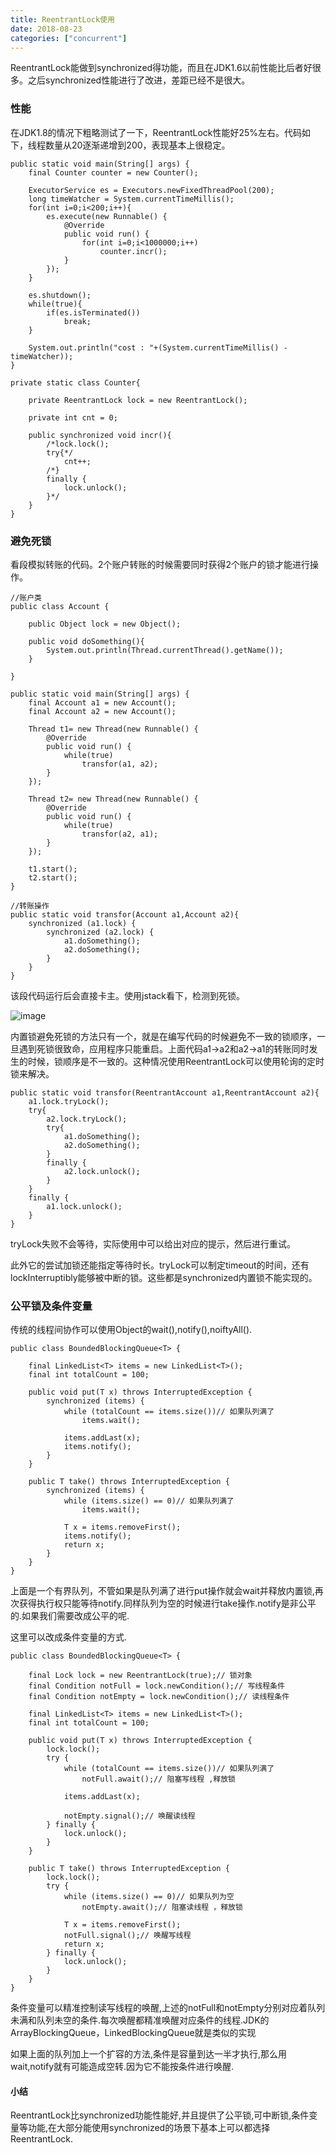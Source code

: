 ```yaml
---
title: ReentrantLock使用
date: 2018-08-23
categories: ["concurrent"]
---
```

ReentrantLock能做到synchronized得功能，而且在JDK1.6以前性能比后者好很多。之后synchronized性能进行了改进，差距已经不是很大。
<!--more-->

### 性能

在JDK1.8的情况下粗略测试了一下，ReentrantLock性能好25%左右。代码如下，线程数量从20逐渐递增到200，表现基本上很稳定。

```
public static void main(String[] args) {
	final Counter counter = new Counter();
	
	ExecutorService es = Executors.newFixedThreadPool(200);
	long timeWatcher = System.currentTimeMillis();
	for(int i=0;i<200;i++){
		es.execute(new Runnable() {
			@Override
			public void run() {
				for(int i=0;i<1000000;i++)
					counter.incr();
			}
		});
	}
	
	es.shutdown();
	while(true){
		if(es.isTerminated())
			break;
	}
	
	System.out.println("cost : "+(System.currentTimeMillis() - timeWatcher));
}

private static class Counter{
	
	private ReentrantLock lock = new ReentrantLock();
	
	private int cnt = 0;
	
	public synchronized void incr(){
		/*lock.lock();
		try{*/
			cnt++;
		/*}
		finally {
			lock.unlock();
		}*/
	}
}
```

### 避免死锁

看段模拟转账的代码。2个账户转账的时候需要同时获得2个账户的锁才能进行操作。

```
//账户类
public class Account {

	public Object lock = new Object();
	
	public void doSomething(){
		System.out.println(Thread.currentThread().getName());
	}
	
}

public static void main(String[] args) {
	final Account a1 = new Account();
	final Account a2 = new Account();
	
	Thread t1= new Thread(new Runnable() {
		@Override
		public void run() {
			while(true)
				transfor(a1, a2);
		}
	});
	
	Thread t2= new Thread(new Runnable() {
		@Override
		public void run() {
			while(true)
				transfor(a2, a1);
		}
	});
	
	t1.start();
	t2.start();
}

//转账操作
public static void transfor(Account a1,Account a2){
	synchronized (a1.lock) {
		synchronized (a2.lock) {
			a1.doSomething();
			a2.doSomething();
		}
	}
}
```
该段代码运行后会直接卡主。使用jstack看下，检测到死锁。

![image](jstack_dead_lock.jpg)

内置锁避免死锁的方法只有一个，就是在编写代码的时候避免不一致的锁顺序，一旦遇到死锁很致命，应用程序只能重启。上面代码a1->a2和a2->a1的转账同时发生的时候，锁顺序是不一致的。这种情况使用ReentrantLock可以使用轮询的定时锁来解决。


```
public static void transfor(ReentrantAccount a1,ReentrantAccount a2){
	a1.lock.tryLock();
	try{
		a2.lock.tryLock();
		try{
			a1.doSomething();
			a2.doSomething();
		}
		finally {
			a2.lock.unlock();
		}
	}
	finally {
		a1.lock.unlock();
	}
}

```

tryLock失败不会等待，实际使用中可以给出对应的提示，然后进行重试。

此外它的尝试加锁还能指定等待时长。tryLock可以制定timeout的时间，还有lockInterruptibly能够被中断的锁。这些都是synchronized内置锁不能实现的。

### 公平锁及条件变量

传统的线程间协作可以使用Object的wait(),notify(),noiftyAll().

```
public class BoundedBlockingQueue<T> {

	final LinkedList<T> items = new LinkedList<T>();
	final int totalCount = 100;

	public void put(T x) throws InterruptedException {
		synchronized (items) {
			while (totalCount == items.size())// 如果队列满了
				items.wait();
			
			items.addLast(x);
			items.notify();
		}
	}

	public T take() throws InterruptedException {
		synchronized (items) {
			while (items.size() == 0)// 如果队列满了
				items.wait();
			
			T x = items.removeFirst();
			items.notify();
			return x;
		}
	}
}
```
上面是一个有界队列，不管如果是队列满了进行put操作就会wait并释放内置锁,再次获得执行权只能等待notify.同样队列为空的时候进行take操作.notify是非公平的.如果我们需要改成公平的呢.

这里可以改成条件变量的方式.

```
public class BoundedBlockingQueue<T> {

	final Lock lock = new ReentrantLock(true);// 锁对象
	final Condition notFull = lock.newCondition();// 写线程条件
	final Condition notEmpty = lock.newCondition();// 读线程条件

	final LinkedList<T> items = new LinkedList<T>();
	final int totalCount = 100;

	public void put(T x) throws InterruptedException {
		lock.lock();
		try {
			while (totalCount == items.size())// 如果队列满了
				notFull.await();// 阻塞写线程 ,释放锁

			items.addLast(x);

			notEmpty.signal();// 唤醒读线程
		} finally {
			lock.unlock();
		}
	}

	public T take() throws InterruptedException {
		lock.lock();
		try {
			while (items.size() == 0)// 如果队列为空
				notEmpty.await();// 阻塞读线程 ，释放锁

			T x = items.removeFirst();
			notFull.signal();// 唤醒写线程
			return x;
		} finally {
			lock.unlock();
		}
	}
}
```

条件变量可以精准控制读写线程的唤醒,上述的notFull和notEmpty分别对应着队列未满和队列未空的条件.每次唤醒都精准唤醒对应条件的线程.JDK的ArrayBlockingQueue，LinkedBlockingQueue就是类似的实现

如果上面的队列加上一个扩容的方法,条件是容量到达一半才执行,那么用wait,notify就有可能造成空转.因为它不能按条件进行唤醒.


#### 小结

ReentrantLock比synchronized功能性能好,并且提供了公平锁,可中断锁,条件变量等功能,在大部分能使用synchronized的场景下基本上可以都选择ReentrantLock.